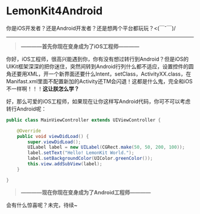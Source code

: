 # LemonKit4Android
你是iOS开发者？还是Android开发者？还是想两个平台都玩玩？<(￣ˇ￣)/

-------

> **————首先你现在变身成为了iOS工程师————**

​	你好，iOS工程师，很高兴能遇到你，你有没有想过转行到Android？但是iOS的UIKit框架深深的把你迷住，突然间转到Android行列什么都不适应，设置控件的圆角还要用XML，开一个新界面还要什么Intent，setClass，ActivityXX.class，在Manifast.xml里面不配置新加的Activity还TM会闪退！这都是什么鬼，完全和iOS不一样啊！！！**这让朕怎么学？**

​	好，那么可爱的iOS工程师，如果现在让你这样写Android代码，你可不可以考虑转行Android呢：

```java
public class MainViewController extends UIViewController {

    @Override
    public void viewDidLoad() {
        super.viewDidLoad();
        UILabel label = new UILabel(CGRect.make(50, 50, 200, 100));
        label.setText("Hello! LemonKit World.");
        label.setBackgroundColor(UIColor.greenColor());
        this.view.addSubView(label);
    }

}
```

> **————现在你现在变身成为了Android工程师————**

会有什么惊喜呢？未完，待续~